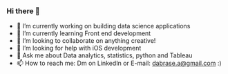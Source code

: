 ### Hi there 👋
- 🔭 I’m currently working on building data science applications 
- 🌱 I’m currently learning Front end development
- 👯 I’m looking to collaborate on anything creative!
- 🤔 I’m looking for help with iOS development
- 💬 Ask me about Data analytics, statistics, python and Tableau
- 📫 How to reach me: Dm on LinkedIn or E-mail: dabrase.a@gmail.com  :)
<!--
**AdityaDabrase/AdityaDabrase** is a ✨ _special_ ✨ repository because its `README.md` (this file) appears on your GitHub profile.

Here are some ideas to get you started:

- 🔭 I’m currently working on ...
- 🌱 I’m currently learning ...
- 👯 I’m looking to collaborate on ...
- 🤔 I’m looking for help with ...
- 💬 Ask me about ...
- 📫 How to reach me: ...
- 😄 Pronouns: ...
- ⚡ Fun fact: ...
-->
